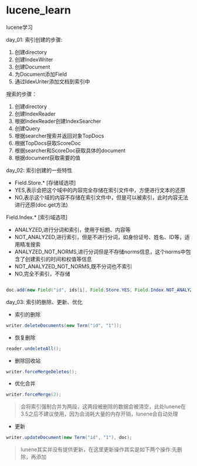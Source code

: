 lucene_learn
============

lucene学习

day_01:
索引创建的步骤:

1. 创建directory
2. 创建IndexWriter
3. 创建Document
4. 为Document添加Field
5. 通过IdexUriter添加文档到索引中

搜索的步骤：

1. 创建directory
2. 创建IndexReader
3. 根据IndexReader创建IndexSearcher
4. 创建Query
5. 根据searcher搜索并返回对象TopDocs
6. 根据TopDocs获取ScoreDoc
7. 根据searcher和ScoreDoc获取具体的document
8. 根据document获取需要的值


day_02:
索引创建的一些特性

- Field.Store.*  [存储域选项]
- YES,表示会把这个域中的内容完全存储在索引文件中，方便进行文本的还原
- NO,表示这个域的内容不存储在索引文件中，但是可以被索引，此时内容无法进行还原(doc.get方法)

Field.Index.*  [索引域选项]

- ANALYZED,进行分词和索引，使用于标题、内容等
- NOT_ANALYZED,进行索引，但是不进行分词，如身份证号、姓名、ID等，适用精准搜索
- ANALYZED_NOT_NORMS,进行分词但是不存储norms信息，这个norms中包含了创建索引的时间和权值等信息
- NOT_ANALYZED_NOT_NORMS,既不分词也不索引
- NO,完全不索引，不存储

```java

doc.add(new Field("id", ids[i], Field.Store.YES, Field.Index.NOT_ANALYZED_NO_NORMS));

```

day_03:
索引的删除、更新、优化

- 索引的删除

```java
writer.deleteDocuments(new Term("id", "1"));
```

- 恢复删除

```java
reader.undeleteAll();
```

- 删除回收站

```java
writer.forceMergeDeletes();
```

- 优化合并

```java
writer.forceMerge(2);
```

> 会将索引强制合并为两段，这两段被删除的数据会被清空，此处lunene在3.5之后不建议使用，因为会消耗大量的内存开销，lunene会自动处理

- 更新

```java
writer.updateDocument(new Term("id", "1"), doc);
```

> lunene其实并没有提供更新，在这里更新操作其实是如下两个操作:先删除，再添加



